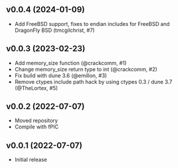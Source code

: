 ## v0.0.4 (2024-01-09)

* Add FreeBSD support, fixes to endian includes for FreeBSD and DragonFly BSD (tmcgilchrist, #7)

## v0.0.3 (2023-02-23)

* Add memory_size function (@crackcomm, #1)
* Change memory_size return type to int (@crackcomm, #2)
* Fix build with dune 3.6 (@emillon, #3)
* Remove ctypes include path hack by using ctypes 0.3 / dune 3.7 (@TheLortex, #5)

## v0.0.2 (2022-07-07)

* Moved repository
* Compile with fPIC

## v0.0.1 (2022-07-07)

* Initial release
